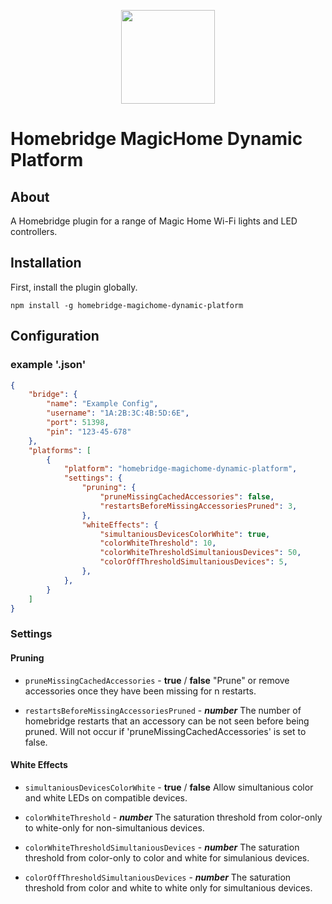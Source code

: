 
<p align="center">

<img src="https://github.com/Lethegrin/HomebridgeMagicHome-DynamicPlatform/blob/master/branding/logos/zackneticlogo.svg" width="150">

</p>


# Homebridge MagicHome Dynamic Platform

## About

A Homebridge plugin for a range of Magic Home Wi-Fi lights and LED controllers.

## Installation

First, install the plugin globally.

````
npm install -g homebridge-magichome-dynamic-platform
````

## Configuration

### example '.json'
```json
{
    "bridge": {
        "name": "Example Config",
        "username": "1A:2B:3C:4B:5D:6E",
        "port": 51398,
        "pin": "123-45-678"
    },
    "platforms": [
        {
            "platform": "homebridge-magichome-dynamic-platform",
            "settings": {
                "pruning": {
                    "pruneMissingCachedAccessories": false,         
                    "restartsBeforeMissingAccessoriesPruned": 3,    
                },
                "whiteEffects": {
                    "simultaniousDevicesColorWhite": true,          
                    "colorWhiteThreshold": 10,                      
                    "colorWhiteThresholdSimultaniousDevices": 50,   
                    "colorOffThresholdSimultaniousDevices": 5,
                },
            },
        }
    ]
}
```
### Settings

#### Pruning

* `pruneMissingCachedAccessories` - **true** / **false** "Prune" or remove accessories once they have been missing for n restarts.

* `restartsBeforeMissingAccessoriesPruned` - ***number*** The number of homebridge restarts that an accessory can be not seen before being pruned. Will not occur if 'pruneMissingCachedAccessories' is set to false.

#### White Effects

* `simultaniousDevicesColorWhite` - **true** / **false** Allow simultanious color and white LEDs on compatible devices.

* `colorWhiteThreshold` - ***number*** The saturation threshold from color-only to white-only for non-simultanious devices.

* `colorWhiteThresholdSimultaniousDevices` - ***number*** The saturation threshold from color-only to color and white for simulanious devices.

* `colorOffThresholdSimultaniousDevices` - ***number*** The saturation threshold from color and white to white only for simultanious devices.
